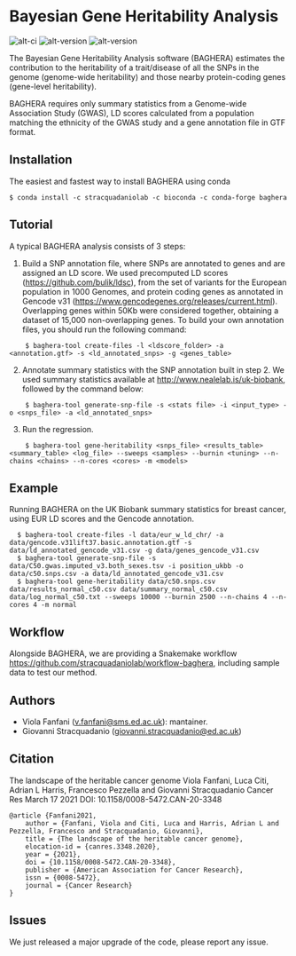 # Bayesian Gene Heritability Analysis

![alt-ci](https://github.com/stracquadaniolab/baghera/workflows/Release/badge.svg)
![alt-version](https://img.shields.io/github/v/tag/stracquadaniolab/baghera)
![alt-version](https://anaconda.org/stracquadaniolab/baghera/badges/version.svg)


The Bayesian Gene Heritability Analysis software (BAGHERA) estimates the contribution
to the heritability of a trait/disease of all the SNPs in the genome (genome-wide heritability)
and those nearby protein-coding genes (gene-level heritability).

BAGHERA requires only summary statistics from a Genome-wide Association Study (GWAS),
LD scores calculated from a population matching the ethnicity of the GWAS study and
a gene annotation file in GTF format.

## Installation


The easiest and fastest way to install BAGHERA using conda

```
$ conda install -c stracquadaniolab -c bioconda -c conda-forge baghera
```

Tutorial
---------------

A typical BAGHERA analysis consists of 3 steps:

1. Build a SNP annotation file, where SNPs are annotated to genes and are
    assigned an LD score. We used precomputed LD scores
    (https://github.com/bulik/ldsc), from the set of variants for the European
    population in 1000 Genomes, and protein coding genes as annotated in Gencode
    v31 (https://www.gencodegenes.org/releases/current.html). Overlapping genes
    within 50Kb were considered together, obtaining a dataset of 15,000
    non-overlapping genes. To build your own annotation files, you should run
    the following command:

```
    $ baghera-tool create-files -l <ldscore_folder> -a <annotation.gtf> -s <ld_annotated_snps> -g <genes_table>
```

2. Annotate summary statistics with the SNP annotation built in step 2. We used summary statistics available at http://www.nealelab.is/uk-biobank, followed by the command below:

```
    $ baghera-tool generate-snp-file -s <stats file> -i <input_type> -o <snps_file> -a <ld_annotated_snps>
```

3. Run the regression.

```
    $ baghera-tool gene-heritability <snps_file> <results_table> <summary_table> <log_file> --sweeps <samples> --burnin <tuning> --n-chains <chains> --n-cores <cores> -m <models>
```


## Example


Running BAGHERA on the UK Biobank summary statistics for breast cancer, using
EUR LD scores and the Gencode annotation.
```
  $ baghera-tool create-files -l data/eur_w_ld_chr/ -a data/gencode.v31lift37.basic.annotation.gtf -s data/ld_annotated_gencode_v31.csv -g data/genes_gencode_v31.csv
  $ baghera-tool generate-snp-file -s data/C50.gwas.imputed_v3.both_sexes.tsv -i position_ukbb -o data/c50.snps.csv -a data/ld_annotated_gencode_v31.csv
  $ baghera-tool gene-heritability data/c50.snps.csv data/results_normal_c50.csv data/summary_normal_c50.csv data/log_normal_c50.txt --sweeps 10000 --burnin 2500 --n-chains 4 --n-cores 4 -m normal
```

## Workflow

Alongside BAGHERA, we are providing a Snakemake workflow https://github.com/stracquadaniolab/workflow-baghera, including sample data to test our method.

## Authors

- Viola Fanfani (v.fanfani@sms.ed.ac.uk): mantainer.
- Giovanni Stracquadanio (giovanni.stracquadanio@ed.ac.uk)

## Citation

The landscape of the heritable cancer genome
Viola Fanfani, Luca Citi, Adrian L Harris, Francesco Pezzella and Giovanni Stracquadanio
Cancer Res March 17 2021 DOI: 10.1158/0008-5472.CAN-20-3348

```
@article {Fanfani2021,
	author = {Fanfani, Viola and Citi, Luca and Harris, Adrian L and Pezzella, Francesco and Stracquadanio, Giovanni},
	title = {The landscape of the heritable cancer genome},
	elocation-id = {canres.3348.2020},
	year = {2021},
	doi = {10.1158/0008-5472.CAN-20-3348},
	publisher = {American Association for Cancer Research},
	issn = {0008-5472},
	journal = {Cancer Research}
}
```

## Issues
We just released a major upgrade of the code, please report any issue.
